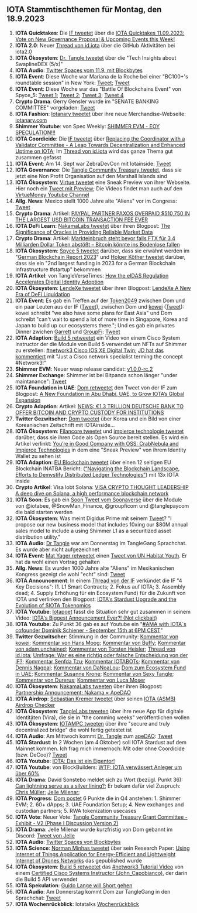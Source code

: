 ## IOTA Stammtischthemen für Montag, den 18.9.2023

1. **IOTA Quicktakes**: Die [IF tweetet](https://x.com/iota/status/1701158891189367034?s=20) über die [IOTA Quicktakes 11.09.2023: Vote on New Governance Proposal & Upcoming Events this Week!](https://www.youtube.com/watch?v=U5L8dSUYsiw)
2. **IOTA 2.0**: Neuer [Thread von id.iota](https://x.com/id_iota/status/1701320532204126369?s=20) über die GitHub Aktivitäten bei iota2.0
3. **IOTA Ökosystem**: [Dr. Tangle tweetet](https://x.com/dr_tangle/status/1701315487617966165?s=20) über die "Tech Insights about SwaplineDEX (5/x)"
4. **IOTA Audio**: [Twitter Spaces vom 11.9. mit Blockbytes](https://x.com/blockbytescom/status/1701240183700533254?s=20)
5. **IOTA Event**: Diese Woche war Mariana de la Roche bei einer "BC100+'s roundtable session" in New York: [Tweet](https://x.com/iota/status/1698682328434749557?s=20); [Tweet](https://x.com/Marianadlrw/status/1701562780183130610?s=20)
6. **IOTA Event**: Diese Woche war das "Battle Of Blockchains Event" von Spyce_5: [Tweet 1](https://x.com/HolgerKoether/status/1701995474176073804?s=20); [Tweet 2](https://x.com/HolgerKoether/status/1701996530335375774?s=20); [Tweet 3](https://x.com/Marianadlrw/status/1702029363762377115?s=20); [Tweet 4](https://x.com/iotashop/status/1702008810339029056?s=20)
7. **Crypto Drama**: Gerry Gensler wurde im "SENATE BANKING COMMITTEE" vorgeladen: [Tweet](https://x.com/AlexCobb_/status/1701272524498075969?s=20)
8. **IOTA Fashion**: [Iotanary tweetet](https://x.com/iotanary/status/1701539946543112565?s=20) über ihre neue Merchandise-Webseite: [iotanary.com](https://www.iotanary.com/)
9. **Shimmer Youtube**: von Spec Weekly: [SHIMMER EVM - EOY SPECULATION!!!](https://www.youtube.com/watch?v=p3gCQBmXsRA)
10. **IOTA Coordicide**: Die [IF tweetet](https://x.com/iota/status/1701583098431918114?s=20) über [Replacing the Coordinator with a Validator Committee - A Leap Towards Decentralization and Enhanced Uptime on IOTA](https://blog.iota.org/replacing-coordinator-with-validator-committee/); Im [Thread von id.iota](https://x.com/id_iota/status/1702064510809649428?s=20) wird das ganze Thema gut zusammen gefasst
11. **IOTA Event**: Am 14. Sept war ZebraDevCon mit Iotainside: [Tweet](https://x.com/iota/status/1701158909640134805?s=20)
12. **IOTA Governance**: Die [Tangle Community Treasury tweetet](https://x.com/TangleTreasury/status/1701635117134012910?s=20), dass sie jetzt eine Non Profit Organisation auf den Marshall Islands sind
13. **IOTA Ökosystem**: [Virtue tweetet](https://x.com/Virtue_Money/status/1701629891932832249?s=20) eine Sneak Preview von ihrer Webseite. Hier noch ein [Tweet mit Preview](https://x.com/Virtue_Money/status/1701930881357656403?s=20); Die Videos findet man auch auf den [VirtueMoney Youtube Channel](https://www.youtube.com/@VirtueMoney)
14. **Allg. News**: Mexico stellt 1000 Jahre alte "Aliens" vor im Congress: [Tweet](https://x.com/TheInsiderPaper/status/1701905093459603563?s=20)
15. **Crypto Drama**: Artikel: [PAYPAL PARTNER PAXOS OVERPAID $510,750 IN THE LARGEST USD BITCOIN TRANSACTION FEE EVER](https://bitcoinmagazine.com/markets/paypal-reportedly-overpaid-510750-in-the-largest-usd-bitcoin-transaction-fee-ever-)
16. **IOTA DeFi Learn**: [NakamaLabs tweetet](https://x.com/Nakama_Labs/status/1701943424268513593?s=20) über ihren Blogpost: [The Significance of Oracles in Providing Reliable Market Data](https://medium.com/@NakamaLabs/the-significance-of-oracles-in-providing-reliable-market-data-bd27e65658b4)
17. **Crypto Drama**: Artikel: [Markteinbruch steht bevor falls FTX für 3,4 Milliarden Dollar Token abstößt – Bitcoin könnte ins Bodenlose fallen](https://www.crypto-news-flash.com/de/crypto-catastrophe-looms-ftx-fire-sale-sends-bitcoin-plunging-below-25k/?feed_id=24508&_unique_id=65017701b8ff4)
18. **IOTA Ökosystem**: [Spyce 5 tweetet](https://x.com/SPYCE_5/status/1701928815620956386?s=20) darüber, dass sie erwähnt werden im "[German Blockchain Report 2023](https://docsend.com/view/3hxfqrzw25anatcw?_hsmi=76146043)" und [Holger Köther tweetet](https://x.com/HolgerKoether/status/1701935560388940100?s=20) darüber, dass sie ein "2nd largest funding in 2023 for a German Blockchain Infrastructure #startup" bekommen
19. **IOTA Artikel**: von TangleVerseTimes: [How the eIDAS Regulation Accelerates Digital Identity Adoption](https://www.times.tangleverse.io/how-the-eidas-regulation-accelerates-digital-identity-adoption/)
20. **IOTA Ökosystem**: [LendeXe tweetet](https://x.com/LendeXeFinance/status/1701899280741532127?s=20) über ihren Blogpost: [LendeXe A New Era of DeFi Liquidation](https://medium.com/@LendeXeFinance/lendexe-a-new-era-of-defi-liquidation-8336e27a6e8e)
21. **IOTA Event**: Es gab ein Treffen auf der [Token2049](https://twitter.com/token2049) zwischen Dom und ein paar Leuten aus der IF ([Tweet](https://twitter.com/token2049)), zwischen Dom und [kowei](https://twitter.com/kowei1995) ([Tweet](https://x.com/kowei1995/status/1702351439480389807?s=20)): kowei schreibt "we also have some plans for East Asia" und Dom schreibt "can't wait to spend a lot of more time in Singapore, Korea and Japan to build up our ecosystems there."; Und es gab ein privates Dinner zwichen [Garrett](https://twitter.com/GarrettBullish) und [GroupFi](https://twitter.com/groupficom): [Tweet](https://x.com/GarrettBullish/status/1702341065951609229?s=20)
22. **IOTA Adaption**: [Build 5 retweetet](https://x.com/build5tech/status/1702420578358165685?s=20) ein Video von einem Cisco System Instructor der die Module von Build 5 verwendet um NFTs auf Shimmer zu erstellen: [#network3 Cisco IOS XE Digital Twin](https://www.youtube.com/watch?v=mdEXBGhgk9c); [JD hat das kommentiert](https://x.com/Deep_Sea_Iotan/status/1702488012242780246?s=20) mit "Just a Cisco network specialist terming the concept #Network3!"
23. **Shimmer EVM**: Neuer wasp release candidat: [v1.0.0-rc.2](https://github.com/iotaledger/wasp/releases/tag/v1.0.0-rc.2)
24. **Shimmer Exchange**: Shimmer ist bei Bitpanda schon länger "under maintanance": [Tweet](https://x.com/cbe78/status/1702404885482774879?s=20)
25. **IOTA Foundation in UAE**: [Dom retweetet](https://x.com/DomSchiener/status/1702318631319982463?s=20) den Tweet von der IF zum Blogpost: [A New Foundation in Abu Dhabi, UAE, to Grow IOTA’s Global Expansion](https://blog.iota.org/new-foundation-uae/)
26. **Crypto Adaption**: Artikel: [NEWS: €1.3 TRILLION DEUTSCHE BANK TO OFFER BITCOIN AND CRYPTO CUSTODY FOR INSTITUTIONS](https://bitcoinmagazine.com/business/1-3-trillion-deutsche-bank-to-offer-bitcoin-and-crypto-custody-for-institutions)
27. **Twitter Gezwitscher**: [Dom tweetet](https://x.com/DomSchiener/status/1702236733130051879?s=20) über Korea und ein Bild von einer Koreanischen Zeitschrift mit IOTAinside...
28. **IOTA Ökosystem**: [Filancore tweetet](https://x.com/FilancoreGmbH/status/1702291601551167593?s=20) und [impierce technologie tweetet](https://x.com/ImpierceTech/status/1702319448919888193?s=20) darüber, dass sie ihren Code als Open Source bereit stellen. Es wird ein Artikel verlinkt: [You’re in Good Company with OSS: CrabNebula and Impierce Technologies](https://crabnebula.dev/blog/crabnebula-impierce) in dem eine "Sneak Preview" von ihrem Identity Wallet zu sehen ist
29. **IOTA Adaption**: [EU Blockchain tweetet](https://x.com/EUBlockchain/status/1702270691611979855?s=20) über einen 12 seitigen EU Blockchain INATBA Bericht: ([“Navigating the Blockchain Landscape, Efforts to Demystify Distributed Ledger Technologies”](https://www.eublockchainforum.eu/sites/default/files/research-paper/Popular_Misconceptions%20in%20the%20Blockchain%20Industry.pdf)) mit 13x IOTA inside
30. **Crypto Artikel**: Visa lobt Solana: [VISA CRYPTO THOUGHT LEADERSHIP A deep dive on Solana, a high performance blockchain network](https://usa.visa.com/solutions/crypto/deep-dive-on-solana.html)
31. **IOTA Soon**: Es gab ein [Soon Tweet vom Soonaverse](https://x.com/soon_labs/status/1702213136299024767?s=20) über die Module von  @iotabee, @SnowMan_Finance, @groupficom und @tanglepaycom die bald starten werden
32. **IOTA Ökosystem**: Was meint Digidus Prime mit seinem [Tweet](https://x.com/DigidusPrime/status/1702188844802834919?s=20)? "I propose our new business model that includes 10xing our $80M annual sales model to include a using Shimmer L1 as a securitized asset distribution utility."
33. **IOTA Audio**: [Dr Tangle](https://twitter.com/dr_tangle) war am Donnerstag im TangleGang Sprachchat. Es wurde aber nicht aufgezeichnet
34. **IOTA Event**: [Mat Yager retweetet](https://x.com/Mat_Yarger/status/1702065562069631166?s=20) einen [Tweet von UN Habitat Youth](https://x.com/unhabitatyouth/status/1702046996628918558?s=20). Er hat da wohl einen Vortrag gehalten
35. **Allg. News**: Es wurden 1000 Jahre alte "Aliens" im Mexikanischen Kongress gezeigt die wohl "echt" sind: [Tweet](https://x.com/ClintEhrlich/status/1702018060411093160?s=20)
36. **IOTA Announcement**: In einem [Thread von der IF](https://x.com/iota/status/1702669521666929147?s=20) verkündet die IF "4 Key Decisions": (1. L1 Smart Contracts; 2. Fokus auf IOTA; 3. Assembly dead; 4. Supply Erhöhung für ein Ecosystem Fund) für die Zukunft von IOTA und verlinken den Blogpost: [IOTA's Stardust Upgrade and the Evolution of $IOTA Tokenomics](https://blog.iota.org/stardust-upgrade-iota-tokenomics/)
37. **IOTA Youtube**: [Iotapoet](https://twitter.com/IotaPoet) fasst die Situation sehr gut zusammen in seinem Video: [IOTA's Biggest Announcement Ever?! (Not clickbait)](https://www.youtube.com/watch?v=I68wlnGmzFA)
38. **IOTA Youtube**: Zu Punkt 36 gab es auf Youtube ein "[#AMA with IOTA´s cofounder Dominik Schiener - September 15th at 6PM CEST](https://www.youtube.com/watch?v=O0D7vHpGyyQ)"
39. **Twitter Gezwitscher**: Stimmung in der Community: [Kommentar von kowei](https://x.com/kowei1995/status/1702859814232375554?s=20); [Kommentar von Hans Moog](https://x.com/Vrom14286662/status/1702750463060246740?s=20); [Kommentar von Buffy](https://x.com/fudsfuddy/status/1702796244781818033?s=20); [Kommentar von adam.unchained](https://x.com/adam_unchained/status/1702773322113835245?s=20); [Kommentar von Torsten Heisler](https://x.com/theissler/status/1703059198030803012?s=20); [Thread von id.iota](https://x.com/id_iota/status/1703071017609146399?s=20); [Umfrage: War es eine richtig oder falsche Entscheidung von der IF?](https://x.com/Vrom14286662/status/1703122596810678650?s=20); [Kommentar Senfda Tzu](https://x.com/SenfdaTzu/status/1702943100530815384?s=20); [Kommentar IOTABOTs](https://x.com/iotabots/status/1703068245207515417?s=20); [Kommentar von Dennis Nagpal](https://x.com/dennisnagpal1/status/1702746380496675095?s=20); [Kommentar von DaNoaLou](https://x.com/DaNoaLou1/status/1703105322460577827?s=20); [Dom zum Ecosystem Fund in UAE](https://x.com/Vrom14286662/status/1703110939023675805?s=20); [Kommentar Susanne Krone](https://x.com/TK6568497249/status/1703446772482281897?s=20); [Kommentar von Sexy Tangle](https://x.com/Sexy_Tangle/status/1703336067946926241?s=20); [Kommentar von Durerus](https://x.com/durerus/status/1702759867209896041?s=20); [Kommentar von Luca Moser](https://x.com/Euroboy8000/status/1703666783331242301?s=20)
40. **IOTA Ökosystem**: [NakamaLabs tweeten](https://x.com/Nakama_Labs/status/1691796983063699461?s=20) über ihren Blogpost: [Partnership Announcement: Nakama × ApeDAO](https://medium.com/@NakamaLabs/partnership-announcement-nakama-apedao-e1e8068e39dd)
41. **IOTA Airdrop**: [Sebastian Kremer tweetet](https://x.com/SebaKremer/status/1703085787699466674?s=20) über seinen [IOTA (ASMB) Airdrop Checker](https://iota-help.github.io/)
42. **IOTA Ökosystem**: [TangleLabs tweeten](https://x.com/Tangle_Labs/status/1703132982683353328?s=20) über ihre neue App für digitale Identitäten (Vira), die sie in "the comming weeks" veröffentlichen wollen
43. **IOTA Ökosystem**: [IOTAMPC tweeten](https://x.com/iotampc/status/1702573642968936652?s=20) über ihre "secure and truly decentralized bridge" die wohl fertig getestet ist
44. **IOTA Audio**: Am Mittwoch kommt [Dr. Tangle](https://twitter.com/dr_tangle) zum [apeDAO](https://twitter.com/iotapes): [Tweet](https://x.com/iotapes/status/1702984750879650184?s=20)
45. **IOTA Stardust**: In 2 Wochen (am 4.Oktober) soll IOTA Stardust auf dem Mainnet kommen. Ich frag mich immernoch: Mit oder ohne Coordicide (bzw. DeCoo)? [Tweet](https://x.com/Vrom14286662/status/1702746396409909692?s=20)
46. **IOTA Youtube**: [IOTA: Das ist ein Eigentor!](https://www.youtube.com/watch?v=A7nXRhSQWEM)
47. **IOTA Youtube**: von BlockBuilders: [WTF: IOTA verwässert Anleger um über 60% ](https://www.youtube.com/watch?v=63mUB5aZOuk)
48. **IOTA Drama**: David Sonstebo meldet sich zu Wort (bezügl. Punkt 36): [Can lightning serve as a silver lining?](https://medium.com/@DavidSonstebo/can-lightning-serve-as-a-silver-lining-eb3e44a15aa1); Er bekam dafür viel Zuspruch: [Chris Müller](https://x.com/ChrisMuellerHI/status/1703407038024302927?s=20); [Jelle Milenar](https://x.com/JelleFm/status/1703417433078243754?s=20);  
49. **IOTA Progress**: [Dom postet](https://x.com/shimmer_academy/status/1703435288540762459?s=20) 6 Punkte die in Q4 anstehen: 1. Shimmer EVM; 2. 60+ dApps; 3. UAE Foundation Setup; 4. New exchanges and custodian partners; 5. RWA tokenization usecases
50. **IOTA Vote**: Neuer Vote: [Tangle Community Treasury Grant Committee - Exhibit - V2 (Phase I Discussion Version 2)](https://govern.iota.org/t/tangle-community-treasury-grant-committee-exhibit-v2-phase-i-discussion-version-2/1668)
51. **IOTA Drama**: Jelle Milenar wurde kurzfristig von Dom gebannt im Discord: [Tweet von Jelle](https://x.com/JelleFm/status/1703430735334371677?s=20)
52. **IOTA Audio**: [Twitter Spaces von Blockbytes](https://x.com/blockbytescom/status/1703543236986319171?s=20)
53. **IOTA Science**: [Norman Minhas tweetet](https://x.com/malicious_dll/status/1703485292114751756?s=20) über sein Research Paper: [Using Internet of Things Application for Energy-Efficient and Lightweight Internet of Drones Networks](https://www.computer.org/csdl/magazine/it/2023/04/10224807/1PI5Vw0P4Iw) das gepublished wurde
54. **IOTA Ökosystem**: [Build 5 retweetet](https://x.com/build5tech/status/1703504787818561932?s=20) das [#network3 Tutorial Video](https://youtu.be/geGowQAwBmQ?si=h7uf827w8FCeuM6X) von einem [Certified Cisco Systems Instructor (John_Capobianco)](https://twitter.com/John_Capobianco), der darin die Build 5 API verwendet 
55. **IOTA Spekulation**: [Guido Lange will Short gehen](https://x.com/GuidoLange/status/1703336526191464628?s=20)
56. **IOTA Audio**: Am Donnerstag kommt Dom zur TangleGang in den Sprachchat: [Tweet](https://x.com/GangTangleTalk/status/1703312735444865108?s=20)
57. **IOTA Wochenrückblick**: Iotatalks [Wochenrückblick](https://www.iota-talk.com/index.php?article/324-wochenr%C3%BCckblick-vom-10-bis-16-september-2023/)
